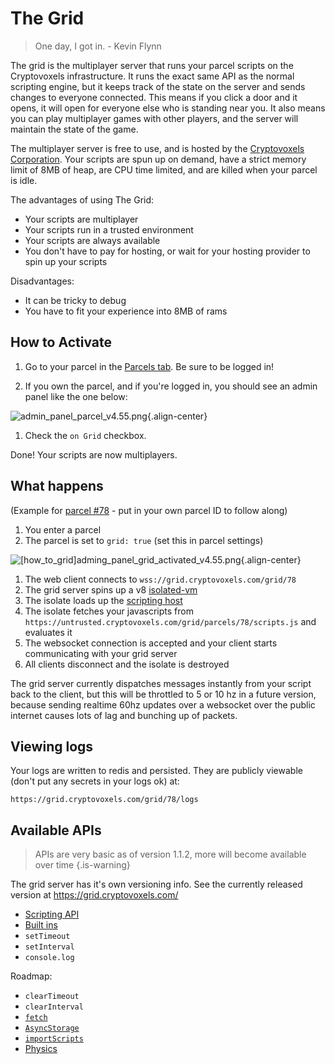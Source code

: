 # The Grid

> One day, I got in. - Kevin Flynn

The grid is the multiplayer server that runs your parcel scripts on the Cryptovoxels infrastructure. It runs the exact same API as the normal scripting engine, but it keeps track of the state on the server and sends changes to everyone connected. This means if you click a door and it opens, it will open for everyone else who is standing near you. It also means you can play multiplayer games with other players, and the server will maintain the state of the game.

The multiplayer server is free to use, and is hosted by the [Cryptovoxels Corporation](/Corporate). Your scripts are spun up on demand, have a strict memory limit of 8MB of heap, are CPU time limited, and are killed when your parcel is idle.

The advantages of using The Grid:

* Your scripts are multiplayer
* Your scripts run in a trusted environment
* Your scripts are always available
* You don't have to pay for hosting, or wait for your hosting provider to spin up your scripts

Disadvantages:

* It can be tricky to debug
* You have to fit your experience into 8MB of rams

## How to Activate
1. Go to your parcel in the [Parcels tab](https://www.cryptovoxels.com/account/parcels). Be sure to be logged in!

2. If you own the parcel, and if you're logged in, you should see an admin panel like the one below:

![admin_panel_parcel_v4.55.png](/tutorials/admin_panel_parcel_v4.55.png){.align-center}

1. Check the `on Grid` checkbox.

Done! Your scripts are now multiplayers.

## What happens

(Example for [parcel #78](https://www.cryptovoxels.com/parcels/78) - put in your own parcel ID to follow along)

1. You enter a parcel
2. The parcel is set to `grid: true` (set this in parcel settings)

![[how_to_grid]adming_panel_grid_activated_v4.55.png](/tutorials/[how_to_grid]adming_panel_grid_activated_v4.55.png){.align-center}

1. The web client connects to `wss://grid.cryptovoxels.com/grid/78`
2. The grid server spins up a v8 [isolated-vm](https://www.npmjs.com/package/isolated-vm?activeTab=readme)
3. The isolate loads up the [scripting host](http://github.com/cryptovoxels/scripting)
4. The isolate fetches your javascripts from `https://untrusted.cryptovoxels.com/grid/parcels/78/scripts.js` and evaluates it
5. The websocket connection is accepted and your client starts communicating with your grid server
6. All clients disconnect and the isolate is destroyed

The grid server currently dispatches messages instantly from your script back to the client, but this will be throttled to 5 or 10 hz in a future version, because sending realtime 60hz updates over a websocket over the public internet causes lots of lag and bunching up of packets.

## Viewing logs

Your logs are written to redis and persisted. They are publicly viewable (don't put any secrets in your logs ok) at:

`https://grid.cryptovoxels.com/grid/78/logs`

## Available APIs

> APIs are very basic as of version 1.1.2, more will become available over time {.is-warning}

The grid server has it's own versioning  info. See the currently released version at https://grid.cryptovoxels.com/

* [Scripting API](/Scripting/)
* [Built ins](https://developer.mozilla.org/en-US/docs/Web/JavaScript/Reference/Global_Objects)
* `setTimeout`
* `setInterval`
* `console.log`

Roadmap:

* `clearTimeout`
* `clearInterval`
* [`fetch`](https://developer.mozilla.org/en-US/docs/Web/API/Fetch_API)
* [`AsyncStorage`](https://reactnative.dev/docs/asyncstorage.html)
* [`importScripts`](https://developer.mozilla.org/en-US/docs/Web/API/WorkerGlobalScope/importScripts)
* [Physics](https://schteppe.github.io/cannon.js/)
